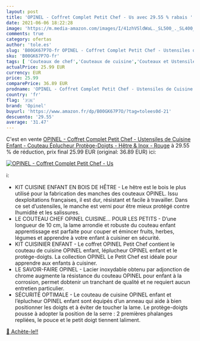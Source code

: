 ```yaml
---
layout: post
title: 'OPINEL - Coffret Complet Petit Chef - Us avec 29.55 % rabais '
date: 2021-06-06 18:22:28
image: 'https://m.media-amazon.com/images/I/41zhVSldWaL._SL500_._SL400_.jpg'
comments: true
category: ofertas
author: 'tole.es'
slug: 'B00GK67P7O-fr OPINEL - Coffret Complet Petit Chef - Ustensiles de...'
sku: 'B00GK67P7O-fr'
tags: [ 'Couteaux de chef','Couteaux de cuisine','Couteaux et Ustensiles de Cuisine','Cuisine','Cuisine et Maison','Jeux dimitation, déguisements et accessoires','Jeux et Jouets','Jeux et jouets','opinel', ]
actualPrice: 25.99 EUR
currency: EUR
price: 25.99
comparePrice: 36.89 EUR
prodname: 'OPINEL - Coffret Complet Petit Chef - Ustensiles de Cuisine Enfant - Couteau  Éplucheur  Protège-Doigts - Hêtre & Inox - Rouge'
country: 'fr'
flag: '🇫🇷'
brand: 'Opinel'
buyurl: 'https://www.amazon.fr/dp/B00GK67P7O/?tag=tolees0d-21'
descuento: '29.55'
average: '31.47'
---
```


C'est en vente [OPINEL - Coffret Complet Petit Chef - Ustensiles de Cuisine Enfant - Couteau  Éplucheur  Protège-Doigts - Hêtre & Inox - Rouge](https://www.amazon.fr/dp/B00GK67P7O/?tag=tolees0d-21)  à  29.55 % de réduction, prix final  25.99 EUR (original: 36.89 EUR) ici:

[![OPINEL - Coffret Complet Petit Chef - Us](https://m.media-amazon.com/images/I/41zhVSldWaL._SL500_._SL400_.jpg)](https://www.amazon.fr/dp/B00GK67P7O/?tag=tolees0d-21)

ℹ️:

- KIT CUISINE ENFANT EN BOIS DE HÊTRE - Le hêtre est le bois le plus utilisé pour la fabrication des manches des couteaux OPINEL. Issu dexploitations françaises, il est dur, résistant et facile à travailler. Dans ce set d’ustensiles, le manche est verni pour être mieux protégé contre lhumidité et les salissures.
- LE COUTEAU CHEF OPINEL CUISINE… POUR LES PETITS - D’une longueur de 10 cm, la lame arrondie et robuste du couteau enfant apprentissage est parfaite pour couper et émincer fruits, herbes, légumes et apprendre à votre enfant à cuisiner en sécurité.
- KIT CUISINIER ENFANT - Le coffret OPINEL Petit Chef contient le couteau de cuisine OPINEL enfant, léplucheur OPINEL enfant et le protège-doigts. La collection OPINEL Le Petit Chef est idéale pour apprendre aux enfants à cuisiner.
- LE SAVOIR-FAIRE OPINEL - Lacier inoxydable obtenu par adjonction de chrome augmente la résistance du couteau OPINEL pour enfant à la corrosion, permet dobtenir un tranchant de qualité et ne requiert aucun entretien particulier.
- SÉCURITÉ OPTIMALE - Le couteau de cuisine OPINEL enfant et l’éplucheur OPINEL enfant sont équipés d’un anneau qui aide à bien positionner les doigts et à éviter de toucher la lame. Le protège-doigts pousse à adopter la position de la serre : 2 premières phalanges repliées, le pouce et le petit doigt tiennent laliment.

[🛒 Achète-le!!](https://www.amazon.fr/dp/B00GK67P7O/?tag=tolees0d-21)
